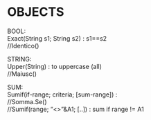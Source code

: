 # OBJECTS

BOOL:  
Exact(String s1; String s2) : s1==s2  
	//Identico()  

STRING:  
Upper(String) : to uppercase (all)  
	//Maiusc()  

SUM:  
Sumif(if-range; criteria; [sum-range]) :   
	//Somma.Se()  
	//Sumif(range; “<>”&A1; [..]) : sum if range != A1  
